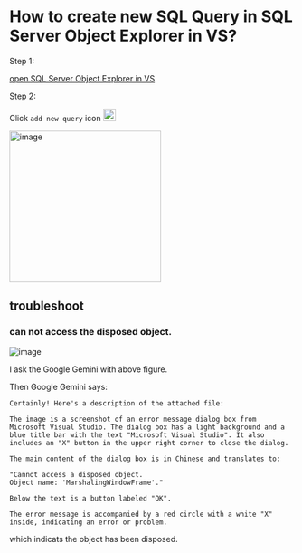 # How to create new SQL Query in SQL Server Object Explorer in VS?
Step 1:

[open SQL Server Object Explorer in VS](https://github.com/40843245/ASP.NET-core-MVC/blob/main/ASP.NET%20core%20MVC5/SQL%20Server%20Object%20Explorer/How%20to/How%20to%20open%20SQL%20Server%20Object%20Explorer%20in%20VS%3F.md)

Step 2:

Click `add new query` icon <img width="22" alt="image" src="https://github.com/user-attachments/assets/144b0c55-e9a4-4f5d-9527-86df66f6f418" />

<img width="268" alt="image" src="https://github.com/user-attachments/assets/45da4e1e-16d6-47d4-8b8c-9de4bbfea21f" />

## troubleshoot
### can not access the disposed object.

![image](https://github.com/user-attachments/assets/39ee1808-2330-4415-b3e1-413d7bafe8ae)

I ask the Google Gemini with above figure.

Then Google Gemini says:

```
Certainly! Here's a description of the attached file:

The image is a screenshot of an error message dialog box from Microsoft Visual Studio. The dialog box has a light background and a blue title bar with the text "Microsoft Visual Studio". It also includes an "X" button in the upper right corner to close the dialog.

The main content of the dialog box is in Chinese and translates to:

"Cannot access a disposed object.
Object name: 'MarshalingWindowFrame'."

Below the text is a button labeled "OK".

The error message is accompanied by a red circle with a white "X" inside, indicating an error or problem.
```

which indicats the object has been disposed.

